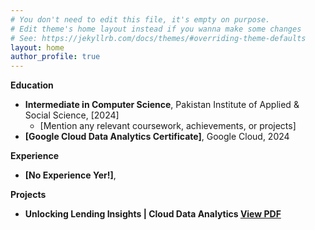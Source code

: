 ```yaml
---
# You don't need to edit this file, it's empty on purpose.
# Edit theme's home layout instead if you wanna make some changes
# See: https://jekyllrb.com/docs/themes/#overriding-theme-defaults
layout: home
author_profile: true
---
```



**Education**

* **Intermediate in Computer Science**, Pakistan Institute of Applied & Social Science, [2024]
  * [Mention any relevant coursework, achievements, or projects]
* **[Google Cloud Data Analytics Certificate]**, Google Cloud, 2024
  

**Experience**

* **[No Experience Yer!]**,

**Projects**

* **Unlocking Lending Insights | Cloud Data Analytics [View PDF](assets/img/TheLookFintech.pdf)**


